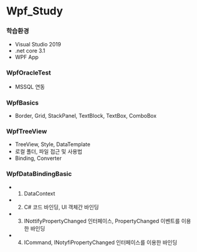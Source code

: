 # Wpf_Study

### 학습환경
- Visual Studio 2019
- .net core 3.1
- WPF App

### WpfOracleTest
- MSSQL 연동

### WpfBasics
- Border, Grid, StackPanel, TextBlock, TextBox, ComboBox

### WpfTreeView
- TreeView, Style, DataTemplate
- 로컬 폴더, 파일 접근 및 사용법
- Binding, Converter

### WpfDataBindingBasic
- 1. DataContext
- 2. C# 코드 바인딩, UI 객체간 바인딩
- 3. INottifyPropertyChanged 인터페이스, PropertyChanged 이벤트를 이용한 바인딩
- 4. ICommand, INotyfiPropertyChanged 인터페이스를 이용한 바인딩